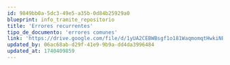 ```yaml
---
id: 9849bb0a-5dc3-49e5-a35b-0d84b25929a0
blueprint: info_tramite_repositorio
title: 'Errores recurrentes'
tipo_de_documento: 'errores comunes'
link: 'https://drive.google.com/file/d/1yUA2CEBWBsgf1o181WaqmomqtHwkiNEK/view'
updated_by: 06ac68ab-d29f-41e9-9b9a-dd4da3996484
updated_at: 1740409859
---
```

